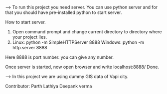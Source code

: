 --> To run this project you need server.
You can use python server and for that you should have pre-installed python to start server.

How to start server.
1) Open command prompt and change current directory to directory where your project lies.
2) Linux: python -m SimpleHTTPServer 8888
   Windows: python -m http.server 8888

Here 8888 is port number. you can give any number.

Once server is started, now open browser and write localhost:8888/
Done.

--> In this project we are using dummy GIS data of Vapi city.

Contributor:
Parth Lathiya
Deepank verma
